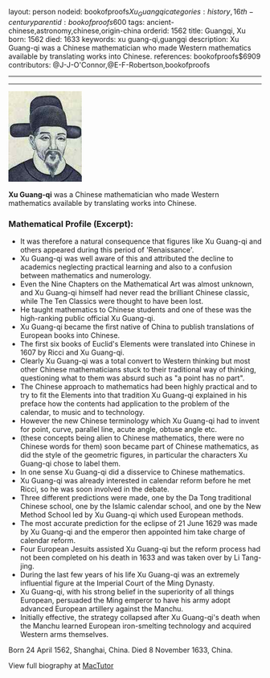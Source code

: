 layout: person
nodeid: bookofproofs$Xu_Guangqi
categories: history,16th-century
parentid: bookofproofs$600
tags: ancient-chinese,astronomy,chinese,origin-china
orderid: 1562
title: Guangqi, Xu
born: 1562
died: 1633
keywords: xu guang-qi,guangqi
description: Xu Guang-qi was a Chinese mathematician who made Western mathematics available by translating works into Chinese.
references: bookofproofs$6909
contributors: @J-J-O'Connor,@E-F-Robertson,bookofproofs

---



---

![Xu_Guangqi.jpg](https://github.com/bookofproofs/bookofproofs.github.io/blob/main/_sources/_assets/images/portraits/Xu_Guangqi.jpg?raw=true)

**Xu Guang-qi** was a Chinese mathematician who made Western mathematics available by translating works into Chinese.

### Mathematical Profile (Excerpt):
* It was therefore a natural consequence that figures like Xu Guang-qi and others appeared during this period of 'Renaissance'.
* Xu Guang-qi was well aware of this and attributed the decline to academics neglecting practical learning and also to a confusion between mathematics and numerology.
* Even the Nine Chapters on the Mathematical Art was almost unknown, and Xu Guang-qi himself had never read the brilliant Chinese classic, while The Ten Classics were thought to have been lost.
* He taught mathematics to Chinese students and one of these was the high-ranking public official Xu Guang-qi.
* Xu Guang-qi became the first native of China to publish translations of European books into Chinese.
* The first six books of Euclid's Elements were translated into Chinese in 1607 by Ricci and Xu Guang-qi.
* Clearly Xu Guang-qi was a total convert to Western thinking but most other Chinese mathematicians stuck to their traditional way of thinking, questioning what to them was absurd such as "a point has no part".
* The Chinese approach to mathematics had been highly practical and to try to fit the Elements into that tradition Xu Guang-qi explained in his preface how the contents had application to the problem of the calendar, to music and to technology.
* However the new Chinese terminology which Xu Guang-qi had to invent for point, curve, parallel line, acute angle, obtuse angle etc.
* (these concepts being alien to Chinese mathematics, there were no Chinese words for them) soon became part of Chinese mathematics, as did the style of the geometric figures, in particular the characters Xu Guang-qi chose to label them.
* In one sense Xu Guang-qi did a disservice to Chinese mathematics.
* Xu Guang-qi was already interested in calendar reform before he met Ricci, so he was soon involved in the debate.
* Three different predictions were made, one by the Da Tong traditional Chinese school, one by the Islamic calendar school, and one by the New Method School led by Xu Guang-qi which used European methods.
* The most accurate prediction for the eclipse of 21 June 1629 was made by Xu Guang-qi and the emperor then appointed him take charge of calendar reform.
* Four European Jesuits assisted Xu Guang-qi but the reform process had not been completed on his death in 1633 and was taken over by Li Tang-jing.
* During the last few years of his life Xu Guang-qi was an extremely influential figure at the Imperial Court of the Ming Dynasty.
* Xu Guang-qi, with his strong belief in the superiority of all things European, persuaded the Ming emperor to have his army adopt advanced European artillery against the Manchu.
* Initially effective, the strategy collapsed after Xu Guang-qi's death when the Manchu learned European iron-smelting technology and acquired Western arms themselves.

Born 24 April 1562, Shanghai, China. Died 8 November 1633, China.

View full biography at [MacTutor](https://mathshistory.st-andrews.ac.uk/Biographies/Xu_Guangqi/)
